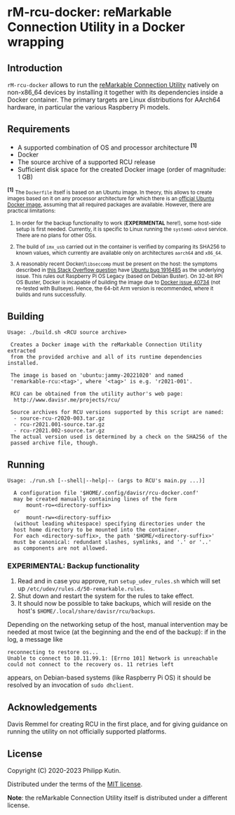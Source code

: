 
rM-rcu-docker: reMarkable Connection Utility in a Docker wrapping
=================================================================

Introduction
------------

[reMarkable Connection Utility]: http://www.davisr.me/projects/rcu/

`rM-rcu-docker` allows to run the [reMarkable Connection Utility] natively on non-x86_64
devices by installing it together with its dependencies inside a Docker container. The
primary targets are Linux distributions for AArch64 hardware, in particular the various
Raspberry Pi models.


Requirements
------------

[official Ubuntu Docker image]: https://hub.docker.com/_/ubuntu
[Docker issue 40734]: https://github.com/moby/moby/issues/40734
[this Stack Overflow question]: https://stackoverflow.com/questions/66319610/gpg-error-in-ubuntu-21-04-after-second-apt-get-update-during-docker-build
[Ubuntu bug 1916485]: https://bugs.launchpad.net/ubuntu/+source/libseccomp/+bug/1916485

* A supported combination of OS and processor architecture <sup>**[1]**</sup>
* Docker
* The source archive of a supported RCU release
* Sufficient disk space for the created Docker image (order of magnitude: 1 GB)

<sup>**[1]**</sup> <small>The `Dockerfile` itself is based on an Ubuntu image. In theory,
this allows to create images based on it on any processor architecture for which there is an
[official Ubuntu Docker image], assuming that all required packages are available. However,
there are practical limitations:

1. In order for the backup functionality to work (**EXPERIMENTAL** here!), some host-side
   setup is first needed. Currently, it is specific to Linux running the `systemd-udevd`
   service. There are no plans for other OSs.

2. The build of `imx_usb` carried out in the container is verified by comparing its SHA256
   to known values, which currently are available only on architectures `aarch64` and
   `x86_64`.

3. A reasonably recent Docker/`libseccomp` must be present on the host: the symptoms
   described in [this Stack Overflow question] have [Ubuntu bug 1916485] as the underlying
   issue. This rules out Raspberry Pi OS Legacy (based on Debian Buster). On 32-bit RPi OS
   Buster, Docker is incapable of building the image due to [Docker issue 40734] (not
   re-tested with Bullseye). Hence, the 64-bit Arm version is recommended, where it
   builds and runs successfully.

</small>


Building
--------

~~~~~~~~~~
Usage: ./build.sh <RCU source archive>

 Creates a Docker image with the reMarkable Connection Utility extracted
 from the provided archive and all of its runtime dependencies installed.

 The image is based on 'ubuntu:jammy-20221020' and named
 'remarkable-rcu:<tag>', where '<tag>' is e.g. 'r2021-001'.

 RCU can be obtained from the utility author's web page:
  http://www.davisr.me/projects/rcu/

 Source archives for RCU versions supported by this script are named:
  - source-rcu-r2020-003.tar.gz
  - rcu-r2021.001-source.tar.gz
  - rcu-r2021.002-source.tar.gz
 The actual version used is determined by a check on the SHA256 of the
 passed archive file, though.
~~~~~~~~~~


Running
-------

~~~~~~~~~~
Usage: ./run.sh [--shell|--help|-- (args to RCU's main.py ...)]

  A configuration file '$HOME/.config/davisr/rcu-docker.conf'
  may be created manually containing lines of the form
      mount-ro=<directory-suffix>
  or
      mount-rw=<directory-suffix>
  (without leading whitespace) specifying directories under the
  host home directory to be mounted into the container.
  For each <directory-suffix>, the path '$HOME/<directory-suffix>'
  must be canonical: redundant slashes, symlinks, and '.' or '..'
  as components are not allowed.
~~~~~~~~~~

### **EXPERIMENTAL**: Backup functionality

1. Read and in case you approve, run `setup_udev_rules.sh` which will set up
   `/etc/udev/rules.d/50-remarkable.rules`.
2. Shut down and restart the system for the rules to take effect.
3. It should now be possible to take backups, which will reside on the host's
   `$HOME/.local/share/davisr/rcu/backups`.

Depending on the networking setup of the host, manual intervention may be needed at most
twice (at the beginning and the end of the backup): if in the log, a message like

```
reconnecting to restore os...
Unable to connect to 10.11.99.1: [Errno 101] Network is unreachable
could not connect to the recovery os. 11 retries left
```

appears, on Debian-based systems (like Raspberry Pi OS) it should be resolved by an
invocation of `sudo dhclient`.


Acknowledgements
----------------

Davis Remmel for creating RCU in the first place, and for giving guidance on running the
utility on not officially supported platforms.


License
-------

Copyright (C) 2020-2023 Philipp Kutin.

Distributed under the terms of the [MIT license](LICENSE.MIT.txt).

**Note**: the reMarkable Connection Utility itself is distributed under a different license.
